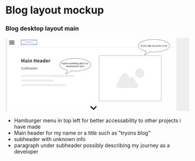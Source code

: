 # Blog layout mockup
### Blog desktop layout main
![mockup1](img/mockup1.png)
* Hamburger menu in top left for better accessability to other projects i have made
* Main header for my name or a title such as "tryons blog"
* subheader with unknown info
* paragraph under subheader possibly describing my journey as a developer
